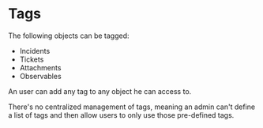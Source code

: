 # Tags

The following objects can be tagged:

- Incidents
- Tickets
- Attachments
- Observables

An user can add any tag to any object he can access to.

There's no centralized management of tags, meaning an admin can't define a list of tags and then allow users to only use those pre-defined tags.
